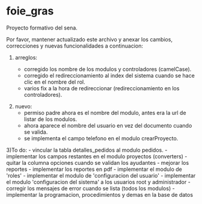 # foie_gras
Proyecto formativo del sena.

Por favor, mantener actualizado este archivo y anexar los cambios, correcciones y nuevas funcionalidades a continuacion:

 1. arreglos:

	- corregido los nombre de los modulos y controladores (camelCase).
	- corregido el redireccionamiento al index del sistema cuando se hace clic en el nombre del rol.
	- varios fix a la hora de redireccionar (redireccionamiento en los controladores).
  
2) nuevo:
	- permiso padre ahora es el nombre del modulo, antes era la url de listar de los modulos.
	- ahora aparece el nombre del usuario en vez del documento cuando se valida.
	- se implementa el campo telefono en el modulo crearProyecto.
  
3)To do:
	- vincular la tabla detalles_pedidos al modulo pedidos.
	- implementar los campos restantes en el modulo proyectos (converters)
	- quitar la columna opciones cuando se validan los ayudantes
	- mejorar los reportes
	- implementar los reportes en pdf
	- implementar el modulo de 'roles'
	- implementar el modulo de 'configuracion del usuario'
	- implementar el modulo 'configuracion del sistema' a los usuarios root y administrador
	- corregir los mensajes de error cuando se lista (todos los modulos)
	- implementar la programacion, procedimientos y demas en la base de datos
  
